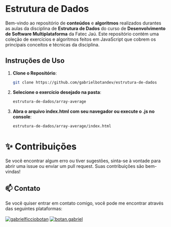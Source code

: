 # Estrutura de Dados

Bem-vindo ao repositório de **conteúdos** e **algoritmos** realizados durantes as aulas da disciplina de **Estrutura de Dados** do curso de **Desenvolvimento de Software Multiplataforma** da Fatec Jaú. Este repositório contém uma coleção de exercícios e algoritmos feitos em JavaScript que cobrem os principais conceitos e técnicas da disciplina.

## Instruções de Uso

1. **Clone o Repositório**:
   ```bash
   git clone https://github.com/gabrielbotandev/estrutura-de-dados

2. **Selecione o exercício desejado na pasta**:
   ```bash
   estrutura-de-dados/array-average

3. **Abra o arquivo index.html com seu navegador ou execute o .js no console**:
   ```bash
   estrutura-de-dados/array-average/index.html

# ✨ Contribuições

Se você encontrar algum erro ou tiver sugestões, sinta-se à vontade para abrir uma issue ou enviar um pull request. Suas contribuições são bem-vindas!

## 📫 Contato
Se você quiser entrar em contato comigo, você pode me encontrar através das seguintes plataformas:

<a href="https://www.linkedin.com/in/gabrielficciobotan/" target="blank"><img align="center" src="https://img.shields.io/badge/LinkedIn-0077B5?style=for-the-badge&logo=linkedin&logoColor=white" alt="gabrielficciobotan"/></a>
<a href="https://www.instagram.com/botan.gabriel/" target="blank"><img align="center" src="https://img.shields.io/badge/Instagram-E4405F?style=for-the-badge&logo=instagram&logoColor=white" alt="botan.gabriel" /></a>


